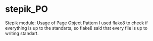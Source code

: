 # stepik_PO
Stepik module: Usage of Page Object Pattern
I used flake8 to check if everything is up to the standarts, so flake8 said that every file is up to writing standart. 
